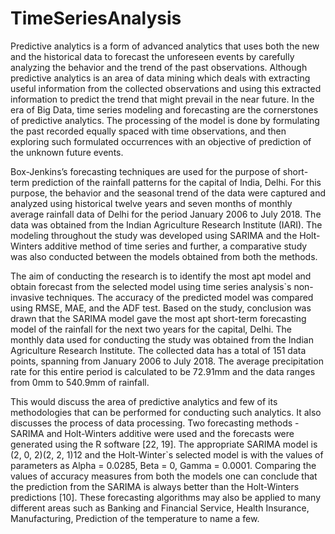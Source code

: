# TimeSeriesAnalysis

Predictive analytics is a form of advanced analytics that uses both the new and the historical data to forecast the unforeseen events by carefully analyzing the behavior and the trend of the past observations. Although predictive analytics is an area of data mining which deals with extracting useful information from the collected observations and using this extracted information to predict the trend that might prevail in the near future. In the era of Big Data, time series modeling and forecasting are the cornerstones of predictive analytics. The processing of the model is done by formulating the past recorded equally spaced with time observations, and then exploring such formulated occurrences with an objective of prediction of the unknown future events.

Box-Jenkins’s forecasting techniques are used for the purpose of short-term prediction of the rainfall patterns for the capital of India, Delhi. For this purpose, the behavior and the seasonal trend of the data were captured and analyzed using historical twelve years and seven months of monthly average rainfall data of Delhi for the period January 2006 to July 2018. The data was obtained from the Indian Agriculture Research Institute (IARI). The modeling throughout the study was developed using SARIMA and the Holt-Winters additive method of time series and further, a comparative study was also conducted between the models obtained from both the methods.

The aim of conducting the research is to identify the most apt model and obtain forecast from the selected model using time series analysis`s non-invasive techniques. The accuracy of the predicted model was compared using RMSE, MAE, and the ADF test. Based on the study, conclusion was drawn that the SARIMA model gave the most apt short-term forecasting model of the rainfall for the next two years for the capital, Delhi. The monthly data used for conducting the study was obtained from the Indian Agriculture Research Institute. The collected data has a total of 151 data points, spanning from January 2006 to July 2018. The average precipitation rate for this entire period is calculated to be 72.91mm and the data ranges from 0mm to 540.9mm of rainfall.

This would discuss the area of predictive analytics and few of its methodologies that can be performed for conducting such analytics. It also discusses the process of data processing. Two forecasting methods -SARIMA and Holt-Winters additive were used and the forecasts were generated using the R software [22, 19]. The appropriate SARIMA model is (2, 0, 2)(2, 2, 1)12 and the Holt-Winter`s selected model is with the values of parameters as Alpha = 0.0285, Beta = 0, Gamma = 0.0001. Comparing the values of accuracy measures from both the models one can conclude that the prediction from the SARIMA is always better than the Holt-Winters predictions [10]. These forecasting algorithms may also be applied to many different areas such as Banking and Financial Service, Health Insurance, Manufacturing, Prediction of the temperature to name a few.
